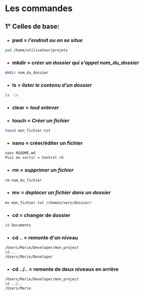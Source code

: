 
# **Les commandes** 
## **1° Celles de base:**
- ### pwd = *l’endroit ou on se situe* 
```sh
pwd /home/utilisateur/projets
```
- ### mkdir = *créer un dossier qui s'appel nom_du_dossier*  
```sh
mkdir nom_du_dossier
```

- ### ls = *lister le contenu d’un dossier*
```sh
ls -la
``` 

- ### clear = *tout enlever*  

- ### touch = *Créer un fichier*  
```sh
touch mon_fichier.txt
```


- ### nano = créer/éditer un fichier
```sh
nano README.md
Puis en sortir = Control +X
```

- ### rm = *supprimer un fichier*
```sh
rm nom_du_fichier
 ```
- ### mv = *deplacer un fichier dans un dossier*  
```sh
mv mon_fichier.txt /chemin/vers/dossier/
```
- ### cd = changer de dossier
```sh
cd Documents
```
- ### cd .. = remonte d'un niveau
```sh
/Users/Marie/Developer/mon_project
cd ..
/Users/Marie/Developer
```

- ### cd ../.. = remonte de deux niveaux en arrière 
```sh
/Users/Marie/Developer/mon_project
cd ../..
/Users/Marie
```